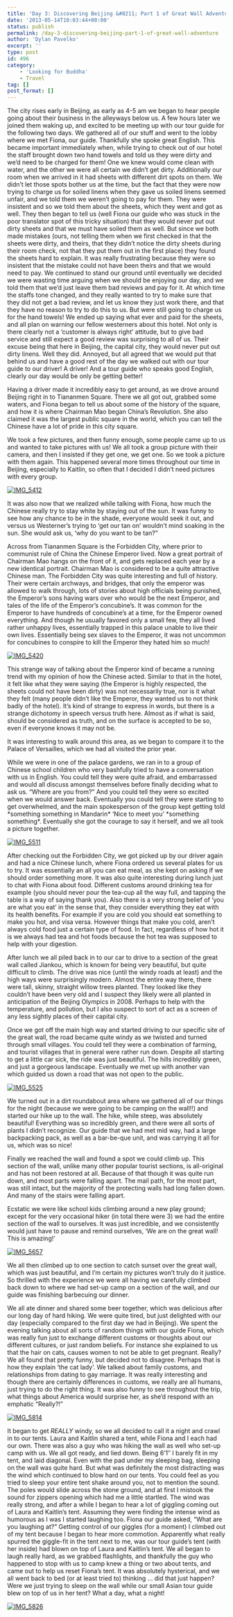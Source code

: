```yaml
---
title: 'Day 3: Discovering Beijing &#8211; Part 1 of Great Wall Adventure'
date: '2013-05-14T10:03:44+00:00'
status: publish
permalink: /day-3-discovering-beijing-part-1-of-great-wall-adventure
author: 'Dylan Pavelko'
excerpt: ''
type: post
id: 496
category:
    - 'Looking for Buddha'
    - Travel
tag: []
post_format: []
---
```

The city rises early in Beijing, as early as 4-5 am we began to hear people going about their business in the alleyways below us. A few hours later we joined them waking up, and excited to be meeting up with our tour guide for the following two days. We gathered all of our stuff and went to the lobby where we met Fiona, our guide. Thankfully she spoke great English. This became important immediately when, while trying to check out of our hotel the staff brought down two hand towels and told us they were dirty and we’d need to be charged for them! One we knew would come clean with water, and the other we were all certain we didn’t get dirty. Additionally our room when we arrived in it had sheets with different dirt spots on them. We didn’t let those spots bother us at the time, but the fact that they were now trying to charge us for soiled linens when they gave us soiled linens seemed unfair, and we told them we weren’t going to pay for them. They were insistent and so we told them about the sheets, which they went and got as well. They then began to tell us (well Fiona our guide who was stuck in the poor translator spot of this tricky situation) that they would never put out dirty sheets and that we must have soiled them as well. But since we both made mistakes (ours, not telling them when we first checked in that the sheets were dirty, and theirs, that they didn’t notice the dirty sheets during their room check, not that they put them out in the first place) they found the sheets hard to explain. It was really frustrating because they were so insistent that the mistake could not have been theirs and that we would need to pay. We continued to stand our ground until eventually we decided we were wasting time arguing when we should be enjoying our day, and we told them that we’d just leave them bad reviews and pay for it. At which time the staffs tone changed, and they really wanted to try to make sure that they did not get a bad review, and let us know they just work there, and that they have no reason to try to do this to us. But were still going to charge us for the hand towels! We ended up saying what ever and paid for the sheets, and all plan on warning our fellow westerners about this hotel. Not only is there clearly not a ‘customer is always right’ attitude, but to give bad service and still expect a good review was surprising to all of us. Their excuse being that here in Beijing, the capital city, they would never put out dirty linens. Well they did. Annoyed, but all agreed that we would put that behind us and have a good rest of the day we walked out with our tour guide to our driver! A driver! And a tour guide who speaks good English, clearly our day would be only be getting better!

Having a driver made it incredibly easy to get around, as we drove around Beijing right in to Tiananmen Square. There we all got out, grabbed some waters, and Fiona began to tell us about some of the history of the square, and how it is where Chairman Mao began China’s Revolution. She also claimed it was the largest public square in the world, which you can tell the Chinese have a lot of pride in this city square.

We took a few pictures, and then funny enough, some people came up to us and wanted to take pictures with us! We all took a group picture with their camera, and then I insisted if they get one, we get one. So we took a picture with them again. This happened several more times throughout our time in Beijing, especially to Kaitlin, so often that I decided I didn’t need pictures with every group.

[![IMG_5412](https://i2.wp.com/www.dylanpavelko.com/blog/wp-content/uploads/2013/05/IMG_5412.jpg?resize=420%2C280)](https://i2.wp.com/www.dylanpavelko.com/blog/wp-content/uploads/2013/05/IMG_5412.jpg)

It was also now that we realized while talking with Fiona, how much the Chinese really try to stay white by staying out of the sun. It was funny to see how any chance to be in the shade, everyone would seek it out, and versus us Westerner’s trying to ‘get our tan on’ wouldn’t mind soaking in the sun. She would ask us, ‘why do you want to be tan?”

Across from Tiananmen Square is the Forbidden City, where prior to communist rule of China the Chinese Emperor lived. Now a great portrait of Chairman Mao hangs on the front of it, and gets replaced each year by a new identical portrait. Chairman Mao is considered to be a quite attractive Chinese man. The Forbidden City was quite interesting and full of history. Their were certain archways, and bridges, that only the emperor was allowed to walk through, lots of stories about high officials being punished, the Emperor’s sons having wars over who would be the next Emperor, and tales of the life of the Emperor’s concubine’s. It was common for the Emperor to have hundreds of concubine’s at a time, for the Emperor owned everything. And though he usually favored only a small few, they all lived rather unhappy lives, essentially trapped in this palace unable to live their own lives. Essentially being sex slaves to the Emperor, it was not uncommon for concubines to conspire to kill the Emperor they hated him so much!

[![IMG_5420](https://i1.wp.com/www.dylanpavelko.com/blog/wp-content/uploads/2013/05/IMG_5420.jpg?resize=420%2C280)](https://i1.wp.com/www.dylanpavelko.com/blog/wp-content/uploads/2013/05/IMG_5420.jpg)

This strange way of talking about the Emperor kind of became a running trend with my opinion of how the Chinese acted. Similar to that in the hotel, it felt like what they were saying (the Emperor is highly respected, the sheets could not have been dirty) was not necessarily true, nor is it what they felt (many people didn’t like the Emperor, they wanted us to not think badly of the hotel). It’s kind of strange to express in words, but there is a strange dichotomy in speech versus truth here. Almost as if what is said, should be considered as truth, and on the surface is accepted to be so, even if everyone knows it may not be.

It was interesting to walk around this area, as we began to compare it to the Palace of Versailles, which we had all visited the prior year.

While we were in one of the palace gardens, we ran in to a group of Chinese school children who very bashfully tried to have a conversation with us in English. You could tell they were quite afraid, and embarrassed and would all discuss amongst themselves before finally deciding what to ask us. “Where are you from?” And you could tell they were so excited when we would answer back. Eventually you could tell they were starting to get overwhelmed, and the main spokesperson of the group kept getting told \*something something in Mandarin\* ‘Nice to meet you’ \*something something\*. Eventually she got the courage to say it herself, and we all took a picture together.

[![IMG_5511](https://i2.wp.com/www.dylanpavelko.com/blog/wp-content/uploads/2013/05/IMG_5511.jpg?resize=420%2C280)](https://i2.wp.com/www.dylanpavelko.com/blog/wp-content/uploads/2013/05/IMG_5511.jpg)

After checking out the Forbidden City, we got picked up by our driver again and had a nice Chinese lunch, where Fiona ordered us several plates for us to try. It was essentially an all you can eat meal, as she kept on asking if we should order something more. It was also quite interesting during lunch just to chat with Fiona about food. Different customs around drinking tea for example (you should never pour the tea-cup all the way full, and tapping the table is a way of saying thank you). Also there is a very strong belief of ‘you are what you eat’ in the sense that, they consider everything they eat with its health benefits. For example if you are cold you should eat something to make you hot, and visa versa. However things that make you cold, aren’t always cold food just a certain type of food. In fact, regardless of how hot it is we always had tea and hot foods because the hot tea was supposed to help with your digestion.

After lunch we all piled back in to our car to drive to a section of the great wall called Jiankou, which is known for being very beautiful, but quite difficult to climb. The drive was nice (until the windy roads at least) and the high ways were surprisingly modern. Almost the entire way there, there were tall, skinny, straight willow trees planted. They looked like they couldn’t have been very old and I suspect they likely were all planted in anticipation of the Beijing Olympics in 2008. Perhaps to help with the temperature, and pollution, but I also suspect to sort of act as a screen of any less sightly places of their capital city.

Once we got off the main high way and started driving to our specific site of the great wall, the road became quite windy as we twisted and turned through small villages. You could tell they were a combination of farming, and tourist villages that in general were rather run down. Despite all starting to get a little car sick, the ride was just beautiful. The hills incredibly green, and just a gorgeous landscape. Eventually we met up with another van which guided us down a road that was not open to the public.

[![IMG_5525](https://i1.wp.com/www.dylanpavelko.com/blog/wp-content/uploads/2013/05/IMG_5525.jpg?resize=420%2C280)](https://i1.wp.com/www.dylanpavelko.com/blog/wp-content/uploads/2013/05/IMG_5525.jpg)

We turned out in a dirt roundabout area where we gathered all of our things for the night (because we were going to be camping on the wall!!) and started our hike up to the wall. The hike, while steep, was absolutely beautiful! Everything was so incredibly green, and there were all sorts of plants I didn’t recognize. Our guide that we had met mid way, had a large backpacking pack, as well as a bar-be-que unit, and was carrying it all for us, which was so nice!

Finally we reached the wall and found a spot we could climb up. This section of the wall, unlike many other popular tourist sections, is all-original and has not been restored at all. Because of that though it was quite run down, and most parts were falling apart. The mail path, for the most part, was still intact, but the majority of the protecting walls had long fallen down. And many of the stairs were falling apart.

Ecstatic we were like school kids climbing around a new play ground; except for the very occasional hiker (in total there were 3) we had the entire section of the wall to ourselves. It was just incredible, and we consistently would just have to pause and remind ourselves, ‘We are on the great wall! This is amazing!’

[![IMG_5657](https://i1.wp.com/www.dylanpavelko.com/blog/wp-content/uploads/2013/05/IMG_5657.jpg?resize=420%2C280)](https://i1.wp.com/www.dylanpavelko.com/blog/wp-content/uploads/2013/05/IMG_5657.jpg)

We all then climbed up to one section to catch sunset over the great wall, which was just beautiful, and I’m certain my pictures won’t truly do it justice. So thrilled with the experience we were all having we carefully climbed back down to where we had set-up camp on a section of the wall, and our guide was finishing barbecuing our dinner.

We all ate dinner and shared some beer together, which was delicious after our long day of hard hiking. We were quite tired, but just delighted with our day (especially compared to the first day we had in Beijing). We spent the evening talking about all sorts of random things with our guide Fiona, which was really fun just to exchange different customs or thoughts about our different cultures, or just random beliefs. For instance she explained to us that the hair on cats, causes women to not be able to get pregnant. Really? We all found that pretty funny, but decided not to disagree. Perhaps that is how they explain ‘the cat lady’. We talked about family customs, and relationships from dating to gay marriage. It was really interesting and though there are certainly differences in customs, we really are all humans, just trying to do the right thing. It was also funny to see throughout the trip, what things about America would surprise her, as she’d respond with an emphatic “Really?!”

[![IMG_5814](https://i1.wp.com/www.dylanpavelko.com/blog/wp-content/uploads/2013/05/IMG_5814.jpg?resize=320%2C345)](https://i1.wp.com/www.dylanpavelko.com/blog/wp-content/uploads/2013/05/IMG_5814.jpg)

It began to get *REALLY* windy, so we all decided to call it a night and crawl in to our tents. Laura and Kaitlin shared a tent, while Fiona and I each had our own. There was also a guy who was hiking the wall as well who set-up camp with us. We all got ready, and lied down. Being 6’1″ I barely fit in my tent, and laid diagonal. Even with the pad under my sleeping bag, sleeping on the wall was quite hard. But what was definitely the most distracting was the wind which continued to blow hard on our tents. You could feel as you tried to sleep your entire tent shake around you, not to mention the sound. The poles would slide across the stone ground, and at first I mistook the sound for zippers opening which had me a little startled. The wind was really strong, and after a while I began to hear a lot of giggling coming out of Laura and Kaitlin’s tent. Assuming they were finding the intense wind as humorous as I was I started laughing too. Fiona our guide asked, “What are you laughing at?” Getting control of our giggles (for a moment) I climbed out of my tent because I began to hear more commotion. Apparently what really spurred the giggle-fit in the tent next to me, was our tour guide’s tent (with her inside) had blown on top of Laura and Kaitlin’s tent. We all began to laugh really hard, as we grabbed flashlights, and thankfully the guy who happened to stop with us to camp knew a thing or two about tents, and came out to help us reset Fiona’s tent. It was absolutely hysterical, and we all went back to bed (or at least tried to) thinking … did that just happen? Were we just trying to sleep on the wall while our small Asian tour guide blew on top of us in her tent? What a day, what a night!

[![IMG_5826](https://i1.wp.com/www.dylanpavelko.com/blog/wp-content/uploads/2013/05/IMG_5826.jpg?resize=280%2C420)](https://i1.wp.com/www.dylanpavelko.com/blog/wp-content/uploads/2013/05/IMG_5826.jpg)
